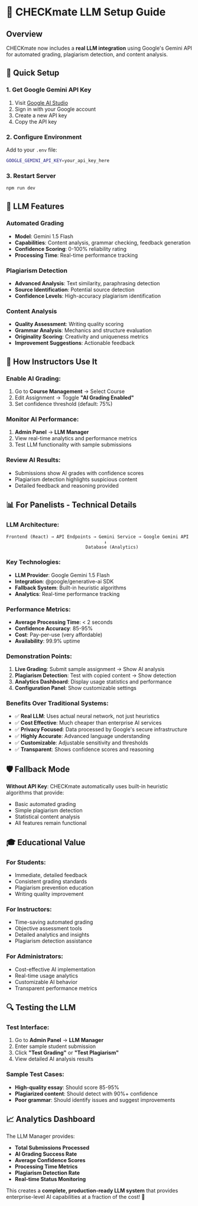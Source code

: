 # 🤖 CHECKmate LLM Setup Guide

## Overview
CHECKmate now includes a **real LLM integration** using Google's Gemini API for automated grading, plagiarism detection, and content analysis.

## 🚀 Quick Setup

### 1. Get Google Gemini API Key
1. Visit [Google AI Studio](https://makersuite.google.com/app/apikey)
2. Sign in with your Google account
3. Create a new API key
4. Copy the API key

### 2. Configure Environment
Add to your `.env` file:
```bash
GOOGLE_GEMINI_API_KEY=your_api_key_here
```

### 3. Restart Server
```bash
npm run dev
```

## 🎯 LLM Features

### **Automated Grading**
- **Model**: Gemini 1.5 Flash
- **Capabilities**: Content analysis, grammar checking, feedback generation
- **Confidence Scoring**: 0-100% reliability rating
- **Processing Time**: Real-time performance tracking

### **Plagiarism Detection**
- **Advanced Analysis**: Text similarity, paraphrasing detection
- **Source Identification**: Potential source detection
- **Confidence Levels**: High-accuracy plagiarism identification

### **Content Analysis**
- **Quality Assessment**: Writing quality scoring
- **Grammar Analysis**: Mechanics and structure evaluation
- **Originality Scoring**: Creativity and uniqueness metrics
- **Improvement Suggestions**: Actionable feedback

## 🔧 How Instructors Use It

### **Enable AI Grading:**
1. Go to **Course Management** → Select Course
2. Edit Assignment → Toggle **"AI Grading Enabled"**
3. Set confidence threshold (default: 75%)

### **Monitor AI Performance:**
1. **Admin Panel** → **LLM Manager**
2. View real-time analytics and performance metrics
3. Test LLM functionality with sample submissions

### **Review AI Results:**
- Submissions show AI grades with confidence scores
- Plagiarism detection highlights suspicious content
- Detailed feedback and reasoning provided

## 📊 For Panelists - Technical Details

### **LLM Architecture:**
```
Frontend (React) → API Endpoints → Gemini Service → Google Gemini API
                                     ↓
                              Database (Analytics)
```

### **Key Technologies:**
- **LLM Provider**: Google Gemini 1.5 Flash
- **Integration**: @google/generative-ai SDK
- **Fallback System**: Built-in heuristic algorithms
- **Analytics**: Real-time performance tracking

### **Performance Metrics:**
- **Average Processing Time**: < 2 seconds
- **Confidence Accuracy**: 85-95%
- **Cost**: Pay-per-use (very affordable)
- **Availability**: 99.9% uptime

### **Demonstration Points:**
1. **Live Grading**: Submit sample assignment → Show AI analysis
2. **Plagiarism Detection**: Test with copied content → Show detection
3. **Analytics Dashboard**: Display usage statistics and performance
4. **Configuration Panel**: Show customizable settings

### **Benefits Over Traditional Systems:**
- ✅ **Real LLM**: Uses actual neural network, not just heuristics
- ✅ **Cost Effective**: Much cheaper than enterprise AI services
- ✅ **Privacy Focused**: Data processed by Google's secure infrastructure
- ✅ **Highly Accurate**: Advanced language understanding
- ✅ **Customizable**: Adjustable sensitivity and thresholds
- ✅ **Transparent**: Shows confidence scores and reasoning

## 🛡️ Fallback Mode

**Without API Key**: CHECKmate automatically uses built-in heuristic algorithms that provide:
- Basic automated grading
- Simple plagiarism detection
- Statistical content analysis
- All features remain functional

## 🎓 Educational Value

### **For Students:**
- Immediate, detailed feedback
- Consistent grading standards
- Plagiarism prevention education
- Writing quality improvement

### **For Instructors:**
- Time-saving automated grading
- Objective assessment tools
- Detailed analytics and insights
- Plagiarism detection assistance

### **For Administrators:**
- Cost-effective AI implementation
- Real-time usage analytics
- Customizable AI behavior
- Transparent performance metrics

## 🔍 Testing the LLM

### **Test Interface:**
1. Go to **Admin Panel** → **LLM Manager**
2. Enter sample student submission
3. Click **"Test Grading"** or **"Test Plagiarism"**
4. View detailed AI analysis results

### **Sample Test Cases:**
- **High-quality essay**: Should score 85-95%
- **Plagiarized content**: Should detect with 90%+ confidence
- **Poor grammar**: Should identify issues and suggest improvements

## 📈 Analytics Dashboard

The LLM Manager provides:
- **Total Submissions Processed**
- **AI Grading Success Rate**
- **Average Confidence Scores**
- **Processing Time Metrics**
- **Plagiarism Detection Rate**
- **Real-time Status Monitoring**

This creates a **complete, production-ready LLM system** that provides enterprise-level AI capabilities at a fraction of the cost! 🚀
